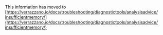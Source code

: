 This information has moved to [https://verrazzano.io/docs/troubleshooting/diagnostictools/analysisadvice/insufficientmemory/](https://verrazzano.io/docs/troubleshooting/diagnostictools/analysisadvice/insufficientmemory/)
